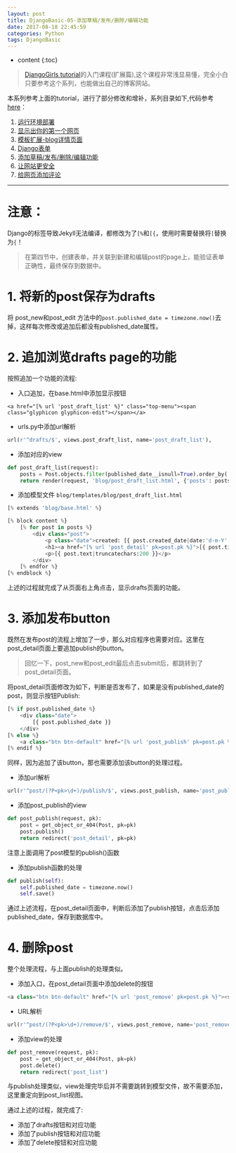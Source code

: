 ```yaml
---
layout: post
title: DjangoBasic-05-添加草稿/发布/删除/编辑功能
date: 2017-08-18 22:45:59
categories: Python
tags: DjangoBasic
---
```

* content
{:toc}


>[DjangoGirls tutorial](https://djangogirls.gitbooks.io/django-girls-tutorial-extensions/)的入门课程(扩展篇),这个课程非常浅显易懂，完全小白只要参考这个系列，也能做出自己的博客网站。

本系列参考上面的tutorial，进行了部分修改和增补，系列目录如下,代码参考 [here](https://github.com/utanesuke0612/pythonBlog)：
1.  [运行环境部署](https://utanesuke0612.github.io/2017/08/11/DjangoBasic_01/)
2.  [显示出你的第一个网页](https://utanesuke0612.github.io/2017/08/12/DjangoBasic_02/)
3.  [模板扩展-blog详情页面](https://utanesuke0612.github.io/2017/08/12/DjangoBasic_03/)
4.  [Django表单](https://utanesuke0612.github.io/2017/08/15/DjangoBasic_04/)
5.  [添加草稿/发布/删除/编辑功能](https://utanesuke0612.github.io/2017/08/18/DjangoBasic_05/)
6.  [让网站更安全](https://utanesuke0612.github.io/2017/08/18/DjangoBasic_06/)
7.  [给网页添加评论](https://utanesuke0612.github.io/2017/08/18/DjangoBasic_07/)

---
# <i class="fa fa-exclamation-triangle" aria-hidden="true"></i>**注意：**
Django的标签导致Jekyll无法编译，都修改为了`[%`和`[{`，使用时需要替换将`[`替换为`{`！

>在第四节中，创建表单，并关联到新建和编辑post的page上，能验证表单正确性，最终保存到数据中。

# 1. 将新的post保存为drafts
将 post_new和post_edit 方法中的`post.published_date = timezone.now()`去掉，这样每次修改或追加后都没有published_date属性。

# 2. 追加浏览drafts page的功能
按照追加一个功能的流程:

- 入口追加，在base.html中添加显示按钮

```
<a href="[% url 'post_draft_list' %}" class="top-menu"><span class="glyphicon glyphicon-edit"></span></a>
```

- urls.py中添加url解析

```python
url(r'^drafts/$', views.post_draft_list, name='post_draft_list'),
```

- 添加对应的view

```python
def post_draft_list(request):
    posts = Post.objects.filter(published_date__isnull=True).order_by('created_date')
    return render(request, 'blog/post_draft_list.html', {'posts': posts})
```

- 添加模型文件 `blog/templates/blog/post_draft_list.html`

```python
[% extends 'blog/base.html' %}

[% block content %}
    [% for post in posts %}
        <div class="post">
            <p class="date">created: [{ post.created_date|date:'d-m-Y' }}</p>
            <h1><a href="[% url 'post_detail' pk=post.pk %}">[{ post.title }}</a></h1>
            <p>[{ post.text|truncatechars:200 }}</p>
        </div>
    [% endfor %}
[% endblock %}

```

上述的过程就完成了从页面右上角点击，显示drafts页面的功能。

# 3. 添加发布button
既然在发布post的流程上增加了一步，那么对应程序也需要对应。这里在post_detail页面上要追加publish的button。
> 回忆一下，post_new和post_edit最后点击submit后，都跳转到了post_detail页面。

将post_detail页面修改为如下，判断是否发布了，如果是没有published_date的post，则显示按钮Publish:
```python
[% if post.published_date %}
    <div class="date">
        [{ post.published_date }}
    </div>
[% else %}
    <a class="btn btn-default" href="[% url 'post_publish' pk=post.pk %}">Publish</a>
[% endif %}

```
同样，因为追加了该button，那也需要添加该button的处理过程。

- 添加url解析

```python
url(r'^post/(?P<pk>\d+)/publish/$', views.post_publish, name='post_publish'),
```

- 添加post_publish的view

```python
def post_publish(request, pk):
    post = get_object_or_404(Post, pk=pk)
    post.publish()
    return redirect('post_detail', pk=pk)

```
注意上面调用了post模型的publish()函数

- 添加publish函数的处理

```python
def publish(self):
    self.published_date = timezone.now()
    self.save()
```

通过上述流程，在post_detail页面中，判断后添加了publish按钮，点击后添加published_date，保存到数据库中。

# 4. 删除post
整个处理流程，与上面publish的处理类似。

- 添加入口，在post_detail页面中添加delete的按钮

```python
<a class="btn btn-default" href="[% url 'post_remove' pk=post.pk %}"><span class="glyphicon glyphicon-remove"></span></a>
```
- URL解析

```python
url(r'^post/(?P<pk>\d+)/remove/$', views.post_remove, name='post_remove'),
```

- 添加view的处理

```python
def post_remove(request, pk):
    post = get_object_or_404(Post, pk=pk)
    post.delete()
    return redirect('post_list')

```

与publish处理类似，view处理完毕后并不需要跳转到模型文件，故不需要添加，这里重定向到post_list视图。

通过上述的过程，就完成了:
- 添加了drafts按钮和对应功能
- 添加了publish按钮和对应功能
- 添加了delete按钮和对应功能
